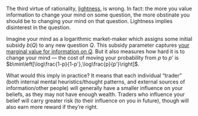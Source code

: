 The third virtue of rationality, [lightness](https://www.lesswrong.com/posts/7ZqGiPHTpiDMwqMN2/twelve-virtues-of-rationality), is wrong. In fact: the more you value information to change your mind on some question, the more obstinate you should be to changing your mind on that question. Lightness implies disinterest in the question.

Imagine your mind as a logarithmic market-maker which assigns some initial subsidy $b(Q)$ to any new question $Q$. This subsidy parameter captures [your marginal value for information on $Q$](lmsr%20info.md). But it also measures how hard it is to change your mind — the cost of moving your probability from $p$ to $p’$ is $b\min\left[\log\frac{1-p}{1-p'},\log\frac{p}{p’}\right]$. 

What would this imply in practice? It means that each individual “trader” (both internal mental heuristics/thought patterns, and external sources of information/other people) will generally have a smaller influence on your beliefs, as they may not have enough wealth. Traders who influence your belief will carry greater risk (to their influence on you in future), though will also earn more reward if they’re right.